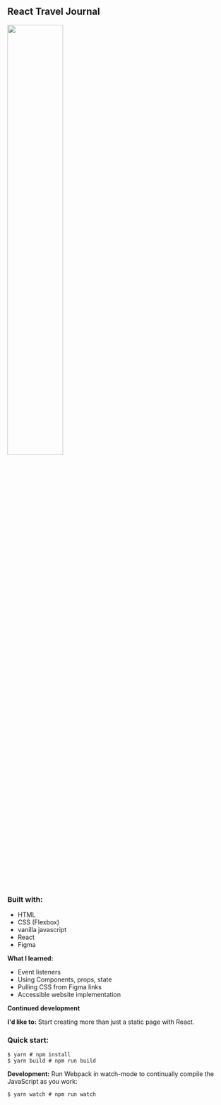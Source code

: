 <h2> React Travel Journal</h2>

<img src="./screenshot/portfolio.png" width=50%/>


<h3>Built with:</h3>
<ul>
  <li>HTML </li> 
  <li>CSS (Flexbox)</li>
  <li>vanilla javascript</li> 
  <li>React</li>
  <li>Figma</li> 
</ul>

<b>What I learned:</b>

<ul>
  <li>Event listeners</li>
  <li>Using Components, props, state</li>
  <li>Pulling CSS from Figma links</li>
  <li>Accessible website implementation</li>

</ul>

<b>Continued development</b>

<b>I'd like to:</b>
  Start creating more than just a static page with React.

<h3>Quick start:</h3>

```
$ yarn # npm install
$ yarn build # npm run build
````

<b>Development:</b>
Run Webpack in watch-mode to continually compile the JavaScript as you work:

```
$ yarn watch # npm run watch
```

